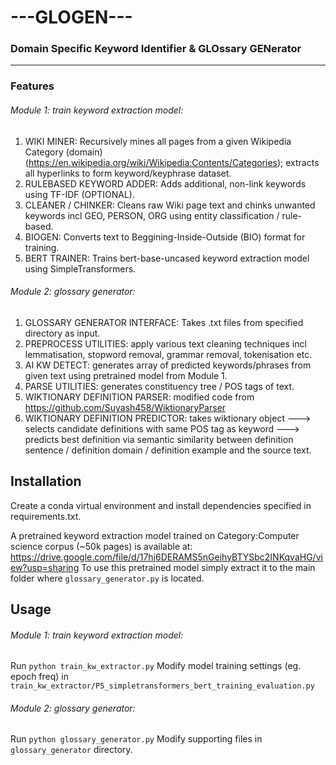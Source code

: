 # ---GLOGEN---
### Domain Specific Keyword Identifier & GLOssary GENerator
---------------------------------------------
### Features
###### Module 1: train keyword extraction model:
1. WIKI MINER: Recursively mines all pages from a given Wikipedia Category (domain) (https://en.wikipedia.org/wiki/Wikipedia:Contents/Categories); extracts all hyperlinks to form keyword/keyphrase dataset.
2. RULEBASED KEYWORD ADDER: Adds additional, non-link keywords using TF-IDF (OPTIONAL).
3. CLEANER / CHINKER: Cleans raw Wiki page text and chinks unwanted keywords incl GEO, PERSON, ORG using entity classification / rule-based.
4. BIOGEN: Converts text to Beggining-Inside-Outside (BIO) format for training.
5. BERT TRAINER: Trains bert-base-uncased keyword extraction model using SimpleTransformers.

###### Module 2: glossary generator:
1. GLOSSARY GENERATOR INTERFACE: Takes .txt files from specified directory as input.
2. PREPROCESS UTILITIES: apply various text cleaning techniques incl lemmatisation, stopword removal, grammar removal, tokenisation etc.
3. AI KW DETECT: generates array of predicted keywords/phrases from given text using pretrained model from Module 1.
4. PARSE UTILITIES: generates constituency tree / POS tags of text.
5. WIKTIONARY DEFINITION PARSER: modified code from https://github.com/Suyash458/WiktionaryParser
6. WIKTIONARY DEFINITION PREDICTOR: takes wiktionary object ---> selects candidate definitions with same POS tag as keyword 
---> predicts best definition via semantic similarity between definition sentence / definition domain / definition example and the source text.


## Installation
Create a conda virtual environment and install dependencies specified in requirements.txt.

A pretrained keyword extraction model trained on Category:Computer science corpus (~50k pages) is available at:
https://drive.google.com/file/d/17hj6DERAMS5nGeihyBTYSbc2INKqvaHG/view?usp=sharing
To use this pretrained model simply extract it to the main folder where `glossary_generator.py` is located.

## Usage
###### Module 1: train keyword extraction model:
Run `python train_kw_extractor.py`
Modify model training settings (eg. epoch freq) in `train_kw_extractor/P5_simpletransformers_bert_training_evaluation.py`

###### Module 2: glossary generator:
Run `python glossary_generator.py`
Modify supporting files in `glossary_generator` directory.